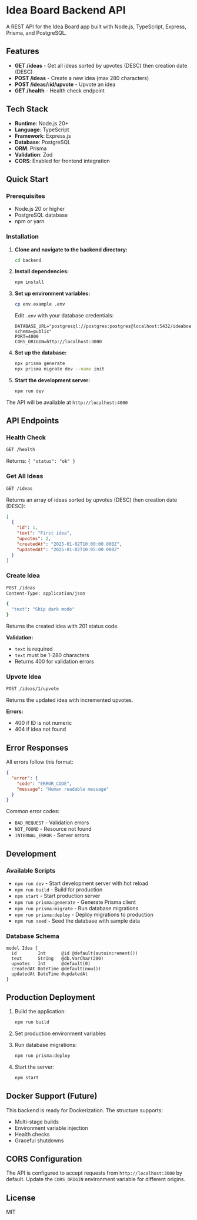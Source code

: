 # Idea Board Backend API

A REST API for the Idea Board app built with Node.js, TypeScript, Express, Prisma, and PostgreSQL.

## Features

- **GET /ideas** - Get all ideas sorted by upvotes (DESC) then creation date (DESC)
- **POST /ideas** - Create a new idea (max 280 characters)
- **POST /ideas/:id/upvote** - Upvote an idea
- **GET /health** - Health check endpoint

## Tech Stack

- **Runtime**: Node.js 20+
- **Language**: TypeScript
- **Framework**: Express.js
- **Database**: PostgreSQL
- **ORM**: Prisma
- **Validation**: Zod
- **CORS**: Enabled for frontend integration

## Quick Start

### Prerequisites

- Node.js 20 or higher
- PostgreSQL database
- npm or yarn

### Installation

1. **Clone and navigate to the backend directory:**
   ```bash
   cd backend
   ```

2. **Install dependencies:**
   ```bash
   npm install
   ```

3. **Set up environment variables:**
   ```bash
   cp env.example .env
   ```
   
   Edit `.env` with your database credentials:
   ```env
   DATABASE_URL="postgresql://postgres:postgres@localhost:5432/ideaboard?schema=public"
   PORT=4000
   CORS_ORIGIN=http://localhost:3000
   ```

4. **Set up the database:**
   ```bash
   npx prisma generate
   npx prisma migrate dev --name init
   ```

5. **Start the development server:**
   ```bash
   npm run dev
   ```

The API will be available at `http://localhost:4000`

## API Endpoints

### Health Check
```bash
GET /health
```
Returns: `{ "status": "ok" }`

### Get All Ideas
```bash
GET /ideas
```
Returns an array of ideas sorted by upvotes (DESC) then creation date (DESC):
```json
[
  {
    "id": 1,
    "text": "First idea",
    "upvotes": 2,
    "createdAt": "2025-01-02T10:00:00.000Z",
    "updatedAt": "2025-01-02T10:05:00.000Z"
  }
]
```

### Create Idea
```bash
POST /ideas
Content-Type: application/json

{
  "text": "Ship dark mode"
}
```
Returns the created idea with 201 status code.

**Validation:**
- `text` is required
- `text` must be 1-280 characters
- Returns 400 for validation errors

### Upvote Idea
```bash
POST /ideas/1/upvote
```
Returns the updated idea with incremented upvotes.

**Errors:**
- 400 if ID is not numeric
- 404 if idea not found

## Error Responses

All errors follow this format:
```json
{
  "error": {
    "code": "ERROR_CODE",
    "message": "Human readable message"
  }
}
```

Common error codes:
- `BAD_REQUEST` - Validation errors
- `NOT_FOUND` - Resource not found
- `INTERNAL_ERROR` - Server errors

## Development

### Available Scripts

- `npm run dev` - Start development server with hot reload
- `npm run build` - Build for production
- `npm start` - Start production server
- `npm run prisma:generate` - Generate Prisma client
- `npm run prisma:migrate` - Run database migrations
- `npm run prisma:deploy` - Deploy migrations to production
- `npm run seed` - Seed the database with sample data

### Database Schema

```prisma
model Idea {
  id        Int      @id @default(autoincrement())
  text      String   @db.VarChar(280)
  upvotes   Int      @default(0)
  createdAt DateTime @default(now())
  updatedAt DateTime @updatedAt
}
```

## Production Deployment

1. Build the application:
   ```bash
   npm run build
   ```

2. Set production environment variables
3. Run database migrations:
   ```bash
   npm run prisma:deploy
   ```

4. Start the server:
   ```bash
   npm start
   ```

## Docker Support (Future)

This backend is ready for Dockerization. The structure supports:
- Multi-stage builds
- Environment variable injection
- Health checks
- Graceful shutdowns

## CORS Configuration

The API is configured to accept requests from `http://localhost:3000` by default. Update the `CORS_ORIGIN` environment variable for different origins.

## License

MIT
